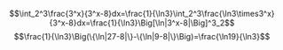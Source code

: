 $$\int_2^3\frac{3^x}{3^x-8}dx=\frac{1}{\ln3}\int_2^3\frac{\ln3\times3^x}{3^x-8}dx=\frac{1}{\ln3}\Big[\ln|3^x-8|\Big]^3_2$$
$$\frac{1}{\ln3}\Big(\{\ln|27-8|\}-\{\ln|9-8|\}\Big)=\frac{\ln19}{\ln3}$$
